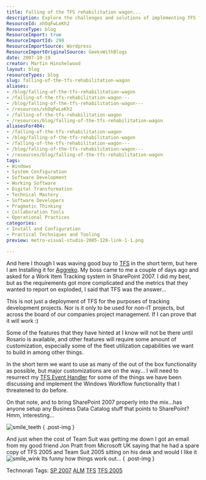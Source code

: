 ```yaml
---
title: Falling of the TFS rehabilitation wagon...
description: Explore the challenges and solutions of implementing TFS for project management at Aggreko, blending SharePoint 2007 with powerful tracking capabilities.
ResourceId: xhOqFwLeKh2
ResourceType: blog
ResourceImport: true
ResourceImportId: 298
ResourceImportSource: Wordpress
ResourceImportOriginalSource: GeeksWithBlogs
date: 2007-10-19
creator: Martin Hinshelwood
layout: blog
resourceTypes: blog
slug: falling-of-the-tfs-rehabilitation-wagon
aliases:
- /blog/falling-of-the-tfs-rehabilitation-wagon
- /falling-of-the-tfs-rehabilitation-wagon---
- /blog/falling-of-the-tfs-rehabilitation-wagon---
- /resources/xhOqFwLeKh2
- /falling-of-the-tfs-rehabilitation-wagon
- /resources/blog/falling-of-the-tfs-rehabilitation-wagon
aliasesFor404:
- /falling-of-the-tfs-rehabilitation-wagon
- /blog/falling-of-the-tfs-rehabilitation-wagon
- /falling-of-the-tfs-rehabilitation-wagon---
- /blog/falling-of-the-tfs-rehabilitation-wagon---
- /resources/blog/falling-of-the-tfs-rehabilitation-wagon
tags:
- Windows
- System Configuration
- Software Development
- Working Software
- Digital Transformation
- Technical Mastery
- Software Developers
- Pragmatic Thinking
- Collaboration Tools
- Operational Practices
categories:
- Install and Configuration
- Practical Techniques and Tooling
preview: metro-visual-studio-2005-128-link-1-1.png

---
```

And here I though I was waving good buy to [TFS](http://msdn2.microsoft.com/en-us/teamsystem/aa718934.aspx "Team Foundation Server") in the short term, but here I am Installing it for [Aggreko](http://www.aggreko.co.uk). My boss came to me a couple of days ago and asked for a Work Item Tracking system in SharePoint 2007. I did my best, but as the requirements got more complicated and the metrics that they wanted to report on exploded, I said that TFS was the answer...

This is not just a deployment of TFS for the purposes of tracking development projects. Nor is it only to be used for non-IT projects, but across the board of our companies project management. If I can prove that it will work :)

Some of the features that they have hinted at I know will not be there until Rosario is available, and other features will require some amount of customization, especially some of the fleet utilization capabilities we want to build in among other things.

In the short term we want to use as many of the out of the box functionality as possible, but major customizations are on the way... I will need to resurrect my [TFS Event Handler](http://www.codeplex.com/tfseventhandler) for some of the things we have been discussing and implement the Windows Workflow functionality that I threatened to do before.

On that note, and to bring SharePoint 2007 properly into the mix...has anyone setup any Business Data Catalog stuff that points to SharePoint? Hmm, interesting...

![smile_teeth](images/smile_teeth-2-2.gif)
{ .post-img }

And just when the cost of Team Suit was getting me down I got an email from my good friend Jon Pratt from Microsoft UK saying that he had a spare copy of TFS 2005 and Team Suit 2005 sitting on his desk and would I like it ![smile_wink](images/smile_wink-3-3.gif) Its funny how things work out...
{ .post-img }

Technorati Tags: [SP 2007](http://technorati.com/tags/SP+2007) [ALM](http://technorati.com/tags/ALM) [TFS](http://technorati.com/tags/TFS) [TFS 2005](http://technorati.com/tags/TFS+2005)
